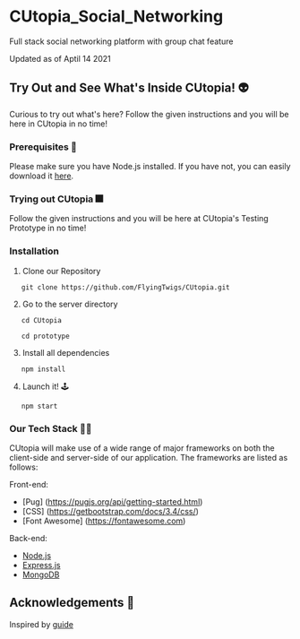# CUtopia_Social_Networking
Full stack social networking platform with group chat feature

Updated as of Aptil 14 2021 

## Try Out and See What's Inside CUtopia! :alien:

Curious to try out what's here? Follow the given instructions and you will be here in CUtopia in no time!

### Prerequisites :triumph:

Please make sure you have Node.js installed. If you have not, you can easily download it [here](https://nodejs.org/en/).

### Trying out CUtopia :fireworks:

Follow the given instructions and you will be here at CUtopia's Testing Prototype in no time!

### Installation

1. Clone our Repository
```
   git clone https://github.com/FlyingTwigs/CUtopia.git
```

2. Go to the server directory
```
   cd CUtopia
```
```
   cd prototype
```

3. Install all dependencies
```
   npm install
```

4. Launch it! :joystick:
```
   npm start
```

### Our Tech Stack :man_technologist:	

CUtopia will make use of a wide range of major frameworks on both the client-side and server-side of our application. The frameworks are listed as follows:

Front-end:
* [Pug] (https://pugjs.org/api/getting-started.html)
* [CSS] (https://getbootstrap.com/docs/3.4/css/)
* [Font Awesome] (https://fontawesome.com)

Back-end:

* [Node.js](https://nodejs.org/en/)
* [Express.js](https://expressjs.com)
* [MongoDB](https://www.mongodb.com)


## Acknowledgements :pray:
Inspired by [guide](https://www.udemy.com/course/create-a-twitter-clone-with-nodejs-socketio-and-mongodb/)
